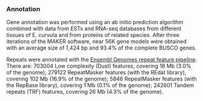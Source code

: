 ### Annotation

Gene annotation was performed using an ab initio prediction algorithm
combined with data from ESTs and RNA-seq databases from different
tissues of E. curvula and from proteins of related species. After three
iterations of the MAKER software, near 56K gene models were obtained
with an average size of 1,424 bp and 93.4% of the complete BUSCO genes.

Repeats were annotated with the [Ensembl Genomes repeat feature
pipeline](http://plants.ensembl.org/info/genome/annotation/repeat_features.html). There
are: 703004 Low complexity (Dust) features, covering 18 Mb (3.0% of the
genome); 279122 RepeatMasker features (with the REdat library), covering
102 Mb (16.9% of the genome); 5846 RepeatMasker features (with the
RepBase library), covering 1 Mb (0.1% of the genome); 242601 Tandem
repeats (TRF) features, covering 26 Mb (4.3% of the genome).
